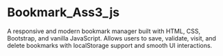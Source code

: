 # Bookmark_Ass3_js
A responsive and modern bookmark manager built with HTML, CSS, Bootstrap, and vanilla JavaScript. Allows users to save, validate, visit, and delete bookmarks with localStorage support and smooth UI interactions.
